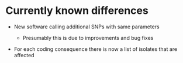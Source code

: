 # Currently known differences
* New software calling additional SNPs with same parameters
    - Presumably this is due to improvements and bug fixes

* For each coding consequence there is now a list of isolates that are affected
